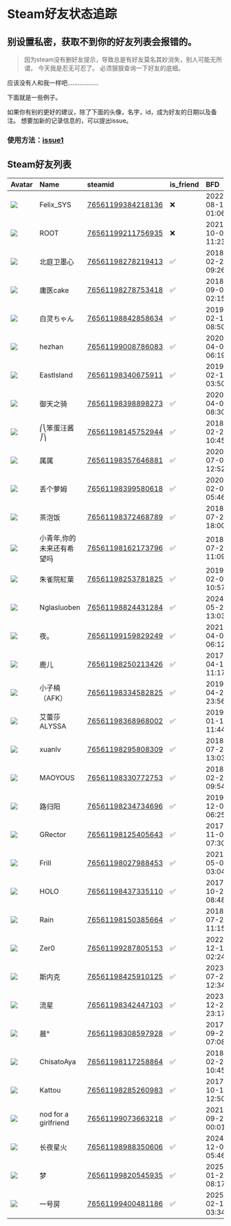 # Steam好友状态追踪
## 别设置私密，获取不到你的好友列表会报错的。

> 因为steam没有删好友提示，导致总是有好友莫名其妙消失，别人可能无所谓，
> 今天我是忍无可忍了。 必须狠狠查询一下好友的底细。

应该没有人和我一样吧………………

下面就是一些例子。

如果你有别的更好的建议，除了下面的头像，名字，id，成为好友的日期以及备注。 想要加新的记录信息的，可以提出issue。

### 使用方法：[issue1](https://github.com/systemannounce/SteamFriends/issues/1)

## Steam好友列表

| Avatar                                                                            | Name                 | steamid                                                                     | is_friend   | BFD                 | Remark   |
|:----------------------------------------------------------------------------------|:---------------------|:----------------------------------------------------------------------------|:------------|:--------------------|:---------|
| ![](https://avatars.steamstatic.com/d41abd4be0b3769e1919802da758591a11639b13.jpg) | Felix_SYS            | [76561199384218136](https://steamcommunity.com/profiles/76561199384218136/) | ❌           | 2022-08-14 01:06:38 |          |
| ![](https://avatars.steamstatic.com/ef15d4fa577672454e11c4dc5fbfa9fc71722ede.jpg) | ROOT                 | [76561199211756935](https://steamcommunity.com/profiles/76561199211756935/) | ❌           | 2021-10-02 11:23:03 |          |
| ![](https://avatars.steamstatic.com/4213a0f1b61e722d7eb1391b14b36e86703d376c.jpg) | 北庭卫墨心                | [76561198278219413](https://steamcommunity.com/profiles/76561198278219413/) | ✅           | 2018-02-20 09:26:50 |          |
| ![](https://avatars.steamstatic.com/ae540d37eef3cfcff194166b7325340a698fe0e0.jpg) | 庸医cake               | [76561198278753418](https://steamcommunity.com/profiles/76561198278753418/) | ✅           | 2018-09-04 02:15:14 |          |
| ![](https://avatars.steamstatic.com/9248ec1adc9b0a6ce79079971d59a29962404e2e.jpg) | 白灵ちゃん                | [76561198842858634](https://steamcommunity.com/profiles/76561198842858634/) | ✅           | 2019-02-17 08:50:22 |          |
| ![](https://avatars.steamstatic.com/fef49e7fa7e1997310d705b2a6158ff8dc1cdfeb.jpg) | hezhan               | [76561199008786083](https://steamcommunity.com/profiles/76561199008786083/) | ✅           | 2020-04-02 06:19:35 |          |
| ![](https://avatars.steamstatic.com/38439e54dbd0d0c272d927ffe5bc93d79796607f.jpg) | EastIsland           | [76561198340675911](https://steamcommunity.com/profiles/76561198340675911/) | ✅           | 2019-02-17 03:50:12 |          |
| ![](https://avatars.steamstatic.com/148ff422f2245ab66abfeabf3f7506861d6b703b.jpg) | 御天之骑                 | [76561198398898273](https://steamcommunity.com/profiles/76561198398898273/) | ✅           | 2020-04-02 08:30:51 |          |
| ![](https://avatars.steamstatic.com/359e31decae14b12cf34c4012adeac5de7f40c06.jpg) | ⎛⎝笨蛋汪酱⎠⎞             | [76561198145752944](https://steamcommunity.com/profiles/76561198145752944/) | ✅           | 2018-02-20 10:45:58 |          |
| ![](https://avatars.steamstatic.com/c6216793b9387593697878d2cfabec0f1e4e5bcd.jpg) | 属属                   | [76561198357646881](https://steamcommunity.com/profiles/76561198357646881/) | ✅           | 2020-07-01 12:52:40 |          |
| ![](https://avatars.steamstatic.com/6b32a14576476874d57bd85dfc998d1cbcdc7976.jpg) | 丢个萝姆                 | [76561198399580618](https://steamcommunity.com/profiles/76561198399580618/) | ✅           | 2020-02-09 05:46:48 |          |
| ![](https://avatars.steamstatic.com/9b2078210b0cb41c088304c6689ba2f6b2a668d3.jpg) | 茶泡饭                  | [76561198372468789](https://steamcommunity.com/profiles/76561198372468789/) | ✅           | 2018-07-24 18:00:12 |          |
| ![](https://avatars.steamstatic.com/816756a4afeb44e8a53ae6602b762fe24d2c4744.jpg) | 小青年,你的未来还有希望吗        | [76561198162173796](https://steamcommunity.com/profiles/76561198162173796/) | ✅           | 2018-07-24 11:09:27 |          |
| ![](https://avatars.steamstatic.com/57605c83b1b8229499e3a4bf90f79b2b41fa4afc.jpg) | 朱雀院紅葉                | [76561198253781825](https://steamcommunity.com/profiles/76561198253781825/) | ✅           | 2019-02-06 10:57:01 |          |
| ![](https://avatars.steamstatic.com/7f9ca6f49e6c5c332328ed404b8e6ad821753b2b.jpg) | Nglasluoben          | [76561198824431284](https://steamcommunity.com/profiles/76561198824431284/) | ✅           | 2024-05-22 13:03:31 |          |
| ![](https://avatars.steamstatic.com/889dd0bd72966bef6ddffc4c5ec36d14975e93d1.jpg) | 夜。                   | [76561199159829249](https://steamcommunity.com/profiles/76561199159829249/) | ✅           | 2021-04-09 06:12:16 |          |
| ![](https://avatars.steamstatic.com/b7354413d3445111cca0d2bd56899955aefc0245.jpg) | 鹿儿                   | [76561198250213426](https://steamcommunity.com/profiles/76561198250213426/) | ✅           | 2017-04-18 11:17:09 |          |
| ![](https://avatars.steamstatic.com/c19d0f5838f046403d8485e6cee76927bdecde59.jpg) | 小子楠（AFK）             | [76561198334582825](https://steamcommunity.com/profiles/76561198334582825/) | ✅           | 2019-04-20 23:56:36 |          |
| ![](https://avatars.steamstatic.com/b298753579384627bf1bf6d99566ed7fc1e5deec.jpg) | 艾蕾莎ALYSSA            | [76561198368968002](https://steamcommunity.com/profiles/76561198368968002/) | ✅           | 2019-01-13 11:44:54 |          |
| ![](https://avatars.steamstatic.com/3e478fdf9fc0012637dfa4e7c18576d03df15696.jpg) | xuanlv               | [76561198295808309](https://steamcommunity.com/profiles/76561198295808309/) | ✅           | 2018-07-24 13:03:48 |          |
| ![](https://avatars.steamstatic.com/58c40095bbc08b27a4e116f18021ede0960f11bb.jpg) | MAOYOUS              | [76561198330772753](https://steamcommunity.com/profiles/76561198330772753/) | ✅           | 2018-02-20 09:54:13 |          |
| ![](https://avatars.steamstatic.com/87716d7ab941b008ebc47aec0f0f3d57ce3f4850.jpg) | 路归阳                  | [76561198234734696](https://steamcommunity.com/profiles/76561198234734696/) | ✅           | 2019-12-08 06:25:40 |          |
| ![](https://avatars.steamstatic.com/de7aed4299406a52b01b0fc087ec5eb1d380b7e7.jpg) | GRector              | [76561198125405643](https://steamcommunity.com/profiles/76561198125405643/) | ✅           | 2017-11-06 07:30:39 |          |
| ![](https://avatars.steamstatic.com/b28f71943e6abfddb3baa52893703384728ca0c3.jpg) | Frill                | [76561198027988453](https://steamcommunity.com/profiles/76561198027988453/) | ✅           | 2021-05-07 03:04:06 |          |
| ![](https://avatars.steamstatic.com/f48d0711ce228462c670087a4500e8ce791713d8.jpg) | HOLO                 | [76561198437335110](https://steamcommunity.com/profiles/76561198437335110/) | ✅           | 2017-10-21 08:48:27 |          |
| ![](https://avatars.steamstatic.com/46aff1841fe3d4fd872c6ab8573d5c04c211b854.jpg) | Rain                 | [76561198150385664](https://steamcommunity.com/profiles/76561198150385664/) | ✅           | 2018-07-24 11:15:23 |          |
| ![](https://avatars.steamstatic.com/4940cfd69e8cc91e14433d8ab7345859012dc179.jpg) | Zer0                 | [76561199287805153](https://steamcommunity.com/profiles/76561199287805153/) | ✅           | 2022-12-16 02:24:56 |          |
| ![](https://avatars.steamstatic.com/a8588924574d7fec2269dc9452b2009ddedf052e.jpg) | 斯内克                  | [76561198425910125](https://steamcommunity.com/profiles/76561198425910125/) | ✅           | 2023-07-24 12:34:34 |          |
| ![](https://avatars.steamstatic.com/ac1b392c817a79ebdaf94572fb5abec1e4275ea0.jpg) | 流星                   | [76561198342447103](https://steamcommunity.com/profiles/76561198342447103/) | ✅           | 2023-12-25 23:17:54 |          |
| ![](https://avatars.steamstatic.com/39548b2a6d88191f3ddd2e7482779e5c2dce3082.jpg) | 晨°                   | [76561198308597928](https://steamcommunity.com/profiles/76561198308597928/) | ✅           | 2017-09-27 07:08:11 |          |
| ![](https://avatars.steamstatic.com/9c5e128fa63cb895d325b32b6da7b56930600ed1.jpg) | ChisatoAya           | [76561198117258864](https://steamcommunity.com/profiles/76561198117258864/) | ✅           | 2018-02-20 10:45:57 |          |
| ![](https://avatars.steamstatic.com/d0a7c0b7bced765cbbb95d9d6825d356015e631c.jpg) | Kattou               | [76561198285260983](https://steamcommunity.com/profiles/76561198285260983/) | ✅           | 2017-10-19 12:50:23 |          |
| ![](https://avatars.steamstatic.com/9e98946923bb8d596afe80a6108398db9ebc7916.jpg) | nod for a girlfriend | [76561199073663218](https://steamcommunity.com/profiles/76561199073663218/) | ✅           | 2021-09-22 00:01:58 |          |
| ![](https://avatars.steamstatic.com/6f7b7ec48409ffef2aa7a5aff0c149e39270a70e.jpg) | 长夜星火                 | [76561198988350606](https://steamcommunity.com/profiles/76561198988350606/) | ✅           | 2024-12-01 05:46:39 |          |
| ![](https://avatars.steamstatic.com/fef49e7fa7e1997310d705b2a6158ff8dc1cdfeb.jpg) | 梦                    | [76561199820545935](https://steamcommunity.com/profiles/76561199820545935/) | ✅           | 2025-01-26 08:17:38 |          |
| ![](https://avatars.steamstatic.com/738345e90541ec9e092fdad6321ae639eed49e4b.jpg) | 一号房                  | [76561199400481186](https://steamcommunity.com/profiles/76561199400481186/) | ✅           | 2025-02-15 03:34:53 |          |